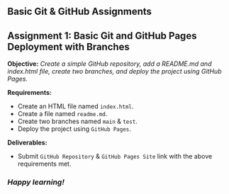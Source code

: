 ## Basic Git & GitHub Assignments

## Assignment 1: Basic Git and GitHub Pages Deployment with Branches
**Objective:** _Create a simple GitHub repository, add a README.md and index.html file, create two branches, and deploy the project using GitHub Pages._

**Requirements:**
- Create an HTML file named `index.html`.
- Create a file named `readme.md`.
- Create two branches named `main` & `test`.
- Deploy the project using `GitHub Pages`.

**Deliverables:**
- Submit `GitHub Repository` & `GitHub Pages Site` link with the above requirements met.




### _Happy learning!_
